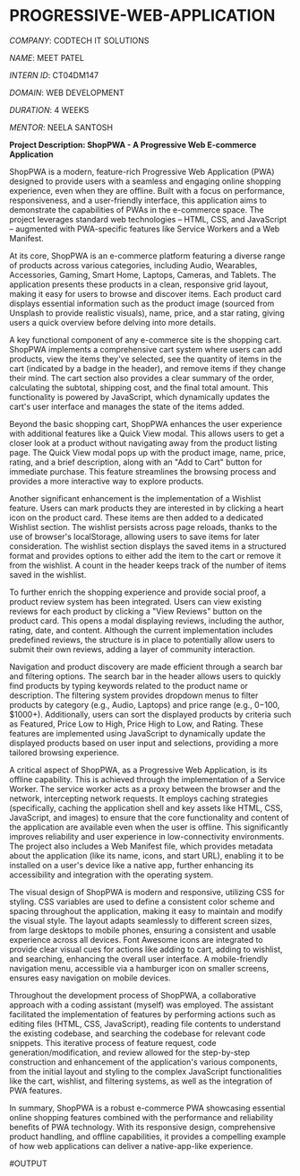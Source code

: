 # PROGRESSIVE-WEB-APPLICATION

*COMPANY*: CODTECH IT SOLUTIONS

*NAME*: MEET PATEL

*INTERN ID*: CT04DM147

*DOMAIN*: WEB DEVELOPMENT

*DURATION*: 4 WEEKS 

*MENTOR*: NEELA SANTOSH

**Project Description: ShopPWA - A Progressive Web E-commerce Application**

ShopPWA is a modern, feature-rich Progressive Web Application (PWA) designed to provide users with a seamless and engaging online shopping experience, even when they are offline. Built with a focus on performance, responsiveness, and a user-friendly interface, this application aims to demonstrate the capabilities of PWAs in the e-commerce space. The project leverages standard web technologies – HTML, CSS, and JavaScript – augmented with PWA-specific features like Service Workers and a Web Manifest.

At its core, ShopPWA is an e-commerce platform featuring a diverse range of products across various categories, including Audio, Wearables, Accessories, Gaming, Smart Home, Laptops, Cameras, and Tablets. The application presents these products in a clean, responsive grid layout, making it easy for users to browse and discover items. Each product card displays essential information such as the product image (sourced from Unsplash to provide realistic visuals), name, price, and a star rating, giving users a quick overview before delving into more details.

A key functional component of any e-commerce site is the shopping cart. ShopPWA implements a comprehensive cart system where users can add products, view the items they've selected, see the quantity of items in the cart (indicated by a badge in the header), and remove items if they change their mind. The cart section also provides a clear summary of the order, calculating the subtotal, shipping cost, and the final total amount. This functionality is powered by JavaScript, which dynamically updates the cart's user interface and manages the state of the items added.

Beyond the basic shopping cart, ShopPWA enhances the user experience with additional features like a Quick View modal. This allows users to get a closer look at a product without navigating away from the product listing page. The Quick View modal pops up with the product image, name, price, rating, and a brief description, along with an "Add to Cart" button for immediate purchase. This feature streamlines the browsing process and provides a more interactive way to explore products.

Another significant enhancement is the implementation of a Wishlist feature. Users can mark products they are interested in by clicking a heart icon on the product card. These items are then added to a dedicated Wishlist section. The wishlist persists across page reloads, thanks to the use of browser's localStorage, allowing users to save items for later consideration. The wishlist section displays the saved items in a structured format and provides options to either add the item to the cart or remove it from the wishlist. A count in the header keeps track of the number of items saved in the wishlist.

To further enrich the shopping experience and provide social proof, a product review system has been integrated. Users can view existing reviews for each product by clicking a "View Reviews" button on the product card. This opens a modal displaying reviews, including the author, rating, date, and content. Although the current implementation includes predefined reviews, the structure is in place to potentially allow users to submit their own reviews, adding a layer of community interaction.

Navigation and product discovery are made efficient through a search bar and filtering options. The search bar in the header allows users to quickly find products by typing keywords related to the product name or description. The filtering system provides dropdown menus to filter products by category (e.g., Audio, Laptops) and price range (e.g., $0-$100, $1000+). Additionally, users can sort the displayed products by criteria such as Featured, Price Low to High, Price High to Low, and Rating. These features are implemented using JavaScript to dynamically update the displayed products based on user input and selections, providing a more tailored browsing experience.

A critical aspect of ShopPWA, as a Progressive Web Application, is its offline capability. This is achieved through the implementation of a Service Worker. The service worker acts as a proxy between the browser and the network, intercepting network requests. It employs caching strategies (specifically, caching the application shell and key assets like HTML, CSS, JavaScript, and images) to ensure that the core functionality and content of the application are available even when the user is offline. This significantly improves reliability and user experience in low-connectivity environments. The project also includes a Web Manifest file, which provides metadata about the application (like its name, icons, and start URL), enabling it to be installed on a user's device like a native app, further enhancing its accessibility and integration with the operating system.

The visual design of ShopPWA is modern and responsive, utilizing CSS for styling. CSS variables are used to define a consistent color scheme and spacing throughout the application, making it easy to maintain and modify the visual style. The layout adapts seamlessly to different screen sizes, from large desktops to mobile phones, ensuring a consistent and usable experience across all devices. Font Awesome icons are integrated to provide clear visual cues for actions like adding to cart, adding to wishlist, and searching, enhancing the overall user interface. A mobile-friendly navigation menu, accessible via a hamburger icon on smaller screens, ensures easy navigation on mobile devices.

Throughout the development process of ShopPWA, a collaborative approach with a coding assistant (myself) was employed. The assistant facilitated the implementation of features by performing actions such as editing files (HTML, CSS, JavaScript), reading file contents to understand the existing codebase, and searching the codebase for relevant code snippets. This iterative process of feature request, code generation/modification, and review allowed for the step-by-step construction and enhancement of the application's various components, from the initial layout and styling to the complex JavaScript functionalities like the cart, wishlist, and filtering systems, as well as the integration of PWA features.

In summary, ShopPWA is a robust e-commerce PWA showcasing essential online shopping features combined with the performance and reliability benefits of PWA technology. With its responsive design, comprehensive product handling, and offline capabilities, it provides a compelling example of how web applications can deliver a native-app-like experience.

#OUTPUT
